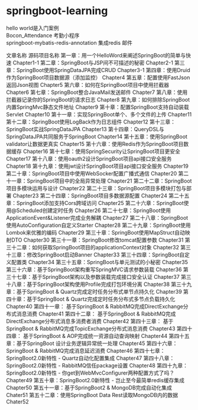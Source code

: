 # springboot-learning<br/>
hello world是入门案例<br/>
Bocon_Attendance 考勤小程序<br/>
springboot-mybatis-redis-annotation 集成redis 邮件<br/>

文章名称	源码项目名称
第一章：用一个HelloWord来阐述SpringBoot的简单与快速	Chapter1-1
第二章：SpringBoot与JSP间不可描述的秘密	Chapter2-1
第三章：SpringBoot使用SpringDataJPA完成CRUD	Chapter3-1
第四章：使用Druid作为SpringBoot项目数据源（添加监控）	Chapter4
第五章：配置使用FastJson返回Json视图	Chapter5
第六章：如何在SpringBoot项目中使用拦截器	Chapter6
第七章：SpringBoot整合JavaMail发送邮件	Chapter7
第八章：使用拦截器记录你的SpringBoot的请求日志	Chapter8
第九章：如何排除SpringBoot内置SpringMvc静态文件地址	Chapter9
第十章：配置SpringBoot支持自动装载Servlet	Chapter10
第十一章：实现SpringBoot单个、多个文件的上传	Chapter11
第十二章：SpringBoot使用LogBack作为日志组件	Chapter12
第十三章：SpringBoot实战SpringDataJPA	Chapter13
第十四章：QueryDSL与SpringDataJPA共同服务于SpringBoot	Chapter14
第十五章：使用SpringBoot validator让数据更真实	Chapter15
第十六章：使用Redis作为SpringBoot项目数据缓存	Chapter16
第十七章：使用SpringSecurity让SpringBoot项目更安全	Chapter17
第十八章：使用oauth2设计SpringBoot项目api接口安全服务	Chapter18
第十九章：使用jwt设计SpringBoot项目api接口安全服务	Chapter19
第二十章：SpringBoot项目中使用WebSocker配置广播式通信	Chapter20
第二十一章：SpringBoot项目中的全局异常处理	Chapter21
第二十二章：SpringBoot项目多模块运用与设计	Chapter22
第二十三章：SpringBoot项目多模块打包与部署	Chapter23
第二十四章：SpringBoot项目多数据源配置	Chapter24
第二十五章：SpringBoot添加支持Cors跨域访问	Chapter25
第二十六章：SpringBoot使用@Scheduled创建定时任务	Chapter26
第二十七章：SpringBoot使用ApplicationEvent&Listener完成业务解耦	Chapter27
第二十八章：SpringBoot使用AutoConfiguration自定义Starter	Chapter28
第二十九章：SpringBoot使用Lombok来优雅的编码	Chapter29
第三十章：SpringBoot使用MapStruct自动映射DTO	Chapter30
第三十一章：SpringBoot修改tomcat配置参数	Chapter31
第三十二章：如何获取SpringBoot项目的applicationContext对象	Chapter32
第三十三章：修改SpringBoot启动Banner	Chapter33
第三十四章：SpringBoot自定义配置类	Chapter34
第三十五章：SpringBoot与单元测试的小秘密	Chapter35
第三十六章：基于SpringBoot架构重写SpringMVC请求参数装载	Chapter36
第三十七章：基于SpringBoot架构以及参数装载完成接口安全认证	Chapter37
第三十八章：基于SpringBoot架构使用Profile完成打包环境分离	Chapter38
第三十九章：基于SpringBoot & Quartz完成定时任务分布式单节点持久化	Chapter39
第四十章：基于SpringBoot & Quartz完成定时任务分布式多节点负载持久化	Chapter40
第四十一章： 基于SpringBoot & RabbitMQ完成DirectExchange分布式消息消费	Chapter41
第四十二章： 基于SpringBoot & RabbitMQ完成DirectExchange分布式消息多消费者消费	Chapter42
第四十三章： 基于SpringBoot & RabbitMQ完成TopicExchange分布式消息消费	Chapter43
第四十四章： 基于SpringBoot & AOP完成统一资源自动查询映射	Chapter44
第四十五章：基于SpringBoot 设计业务逻辑异常统一处理	Chapter45
第四十六章：SpringBoot & RabbitMQ完成消息延迟消费	Chapter46
第四十七章：SpringBoot2.0新特性 - Quartz自动化配置集成	Chapter47
第四十八章：SpringBoot2.0新特性 - RabbitMQ信任package设置	Chapter48
第四十九章：SpringBoot2.0新特性 - 你get到WebMvcConfigurer两种配置方式了吗？	Chapter49
第五十章：SpringBoot2.0新特性 - 岂止至今最简单redis缓存集成	Chapter50
第五十一章：基于SpringBoot2 & MongoDB完成自动化集成	Chater51
第五十二章：使用SpringBoot Data Rest读取MongoDB内的数据	Chater52